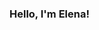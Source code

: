 ### Hello, I'm Elena!

<!--
I am an aspiring data analyst with experience in data cleaning, data analysis and data visualization.
-->
